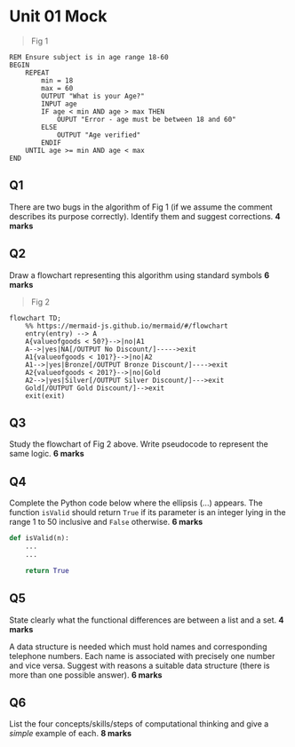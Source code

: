 # Unit 01 Mock

> Fig 1

```Basic
REM Ensure subject is in age range 18-60
BEGIN
	REPEAT
		min = 18
		max = 60
		OUTPUT "What is your Age?"
		INPUT age
		IF age < min AND age > max THEN
			OUPUT "Error - age must be between 18 and 60"
		ELSE
			OUTPUT "Age verified"
		ENDIF
	UNTIL age >= min AND age < max
END
```

## Q1

There are two bugs in the algorithm of Fig 1 (if we assume the comment describes its purpose correctly). Identify them and suggest corrections. __4 marks__

## Q2

Draw a flowchart representing this algorithm using standard symbols __6 marks__




> Fig 2

```mermaid
flowchart TD;
	%% https://mermaid-js.github.io/mermaid/#/flowchart
	entry(entry) --> A
    A{valueofgoods < 50?}-->|no|A1
	A-->|yes|NA[/OUTPUT No Discount/]----->exit
	A1{valueofgoods < 101?}-->|no|A2
	A1-->|yes|Bronze[/OUTPUT Bronze Discount/]---->exit
	A2{valueofgoods < 201?}-->|no|Gold
	A2-->|yes|Silver[/OUTPUT Silver Discount/]--->exit
	Gold[/OUTPUT Gold Discount/]-->exit
	exit(exit)

```

## Q3

Study the flowchart of Fig 2 above. Write pseudocode to represent the same logic. __6 marks__

## Q4 

Complete the Python code below where the ellipsis (...) appears. The function `isValid` should return `True` if its parameter is an integer lying in the range 1 to 50 inclusive and `False` otherwise. __6 marks__

```python
def isValid(n):
	...
	...

	return True
```

## Q5

State clearly what the functional differences are between a list and a set. __4 marks__

A data structure is needed which must hold names and corresponding telephone numbers. Each name is associated with precisely one number and vice versa. Suggest with reasons a suitable data structure (there is more than one possible answer).  __6 marks__

## Q6 

List the four concepts/skills/steps of computational thinking and give a *simple* example of each. __8 marks__